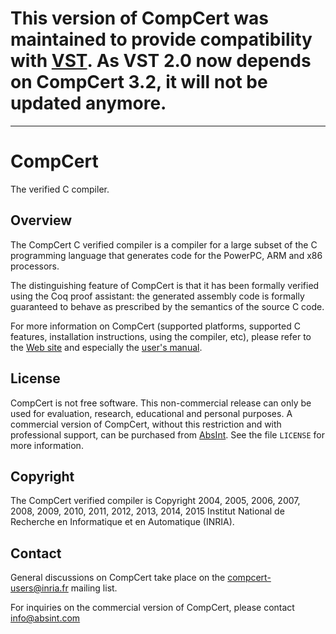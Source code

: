 # This version of CompCert was maintained to provide compatibility with  [VST](https://github.com/PrincetonUniversity/VST). As VST 2.0 now depends on CompCert 3.2, it will not be updated anymore.

---------------------------------------------------------------------------------

# CompCert
The verified C compiler.

## Overview
The CompCert C verified compiler is a compiler for a large subset of the
C programming language that generates code for the PowerPC, ARM and x86
processors.

The distinguishing feature of CompCert is that it has been formally
verified using the Coq proof assistant: the generated assembly code is
formally guaranteed to behave as prescribed by the semantics of the
source C code.

For more information on CompCert (supported platforms, supported C
features, installation instructions, using the compiler, etc), please
refer to the [Web site](http://compcert.inria.fr/) and especially
the [user's manual](http://compcert.inria.fr/man/).

## License
CompCert is not free software.  This non-commercial release can only
be used for evaluation, research, educational and personal purposes.
A commercial version of CompCert, without this restriction and with
professional support, can be purchased from
[AbsInt](http://www.absint.com).  See the file `LICENSE` for more
information.

## Copyright
The CompCert verified compiler is Copyright 2004, 2005, 2006, 2007,
2008, 2009, 2010, 2011, 2012, 2013, 2014, 2015 Institut National de
Recherche en Informatique et en Automatique (INRIA).

## Contact
General discussions on CompCert take place on the
[compcert-users@inria.fr](https://sympa.inria.fr/sympa/info/compcert-users)
mailing list.

For inquiries on the commercial version of CompCert, please contact
info@absint.com

